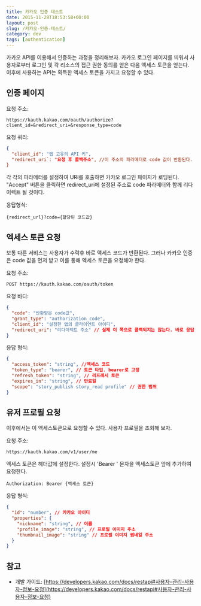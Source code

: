 ```yaml
---
title: 카카오 인증 테스트
date: 2015-11-28T18:53:58+00:00
layout: post
slug: /카카오-인증-테스트/
category: dev
tags: [authentication]
---
```


카카오 API를 이용해서 인증하는 과정을 정리해보자. 카카오 로그인 페이지를 띄워서 사용자로부터 로그인 및 각 리소스의 접근 권한 동의를 얻은 다음 액세스 토큰을 얻는다. 이후에 사용하는 API는 획득한 액세스 토큰을 가지고 요청할 수 있다.

## 인증 페이지

요청 주소:

```
https://kauth.kakao.com/oauth/authorize?client_id=&redirect_uri=&response_type=code
```

요청 쿼리:

```json
{
  "client_id": "앱 고유의 API 키",
  "redirect_uri`: "요청 후 콜백주소", //이 주소의 파라메터로 code 값이 반환된다. 테스트에서는 내부 서버를 돌려 http://localhost:9000로 설정할 수 있다.
}
```

각 각의 파라메터를 설정하여 URI를 호출하면 카카오 로그인 페이지가 로딩된다. "Accept" 버튼을 클릭하면 redirect_uri에 설정된 주소로 code 파라메터와 함께 리다이렉트 될 것이다.

응답형식:

```
{redirect_url}?code={할당된 코드값}
```

## 엑세스 토큰 요청

보통 다른 서비스는 사용자가 수락후 바로 액세스 코드가 반환된다. 그러나 카카오 인증은 code 값을 먼저 받고 이를 통해 엑세스 토큰을 요청해야 한다.

요청 주소:

```
POST https://kauth.kakao.com/oauth/token
```

요청 바디:

```json
{
  "code": "반환받은 code값",
  "grant_type": "authorization_code",
  "client_id": "설정한 앱의 클라이언트 아이디",
  "redirect_uri": "리다이렉트 주소" // 실제 이 쪽으로 콜백되지는 않는다. 바로 응답 바디를 확인할 수 있다.
}
```

응답 형식:

```json
{
  "access_token": "string", //액세스 코드
  "token_type": "bearer", // 토큰 타입. bearer로 고정
  "refresh_token": "string", // 리프레시 토큰
  "expires_in": "string", // 만료일
  "scope": "story_publish story_read profile" // 권한 범위
}
```

## 유저 프로필 요청

이후에서는 이 액세스토큰으로 요청할 수 있다. 사용자 프로필을 조회해 보자.

요청 주소:

```
https://kauth.kakao.com/v1/user/me
```

엑세스 토큰은 헤더값에 설정한다. 설정시 'Bearer ' 문자을 액세스토큰 앞에 추가하여 요청한다.

```
Authorization: Bearer {엑세스 토큰}
```

응답 형식:

```json
{
  "id": "number", // 카카오 아이디
  "properties": {
    "nickname": "string", // 이름
    "profile_image": "string", // 프로필 이미지 주소
    "thumbnail_image": "string" // 프로필 이미지 썸네일 주소
  }
}
```

## 참고

- 개발 가이드: [https://developers.kakao.com/docs/restapi#사용자-관리-사용자-정보-요청](https://developers.kakao.com/docs/restapi#사용자-관리-사용자-정보-요청)
